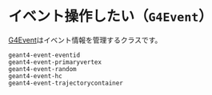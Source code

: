 # イベント操作したい（``G4Event``）

[G4Event](https://geant4.kek.jp/Reference/11.2.0/classG4Event.html)はイベント情報を管理するクラスです。

```{toctree}
geant4-event-eventid
geant4-event-primaryvertex
geant4-event-random
geant4-event-hc
geant4-event-trajectorycontainer

```
